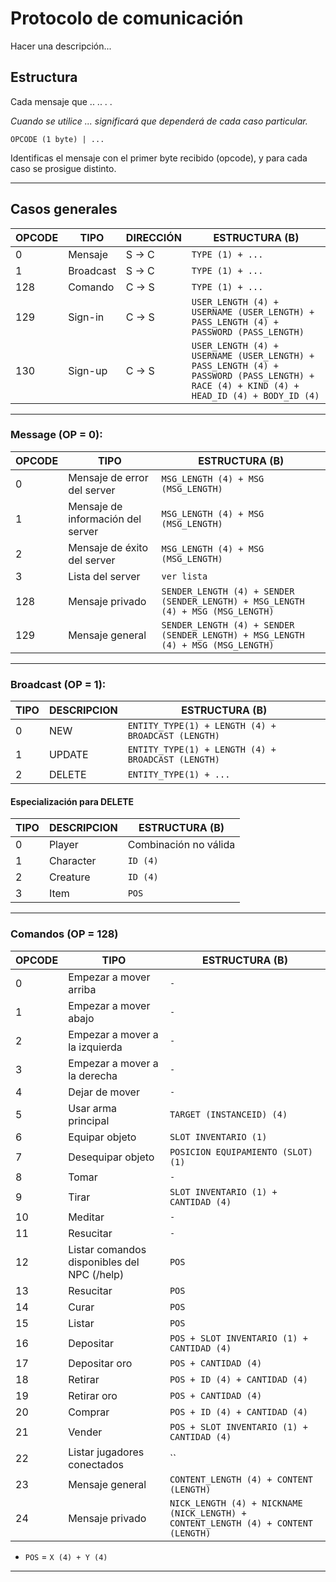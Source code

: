 # Protocolo de comunicación

Hacer una descripción...

## Estructura

Cada mensaje que  .. .. . .

*Cuando se utilice ... significará que dependerá de cada caso particular.*

`OPCODE (1 byte) | ...`

Identificas el mensaje con el primer byte recibido (opcode), y para cada caso se prosigue distinto.

---

## Casos generales

| OPCODE | TIPO | DIRECCIÓN | ESTRUCTURA (B) |
|--------|------|-----------|----------------|
| 0 | Mensaje | S -> C | `TYPE (1) + ...` |
| 1 | Broadcast | S -> C | `TYPE (1) + ...` |
| 128 | Comando | C -> S | `TYPE (1) + ...` |
| 129 | Sign-in | C -> S | `USER_LENGTH (4) + USERNAME (USER_LENGTH) + PASS_LENGTH (4) + PASSWORD (PASS_LENGTH)` |
| 130 | Sign-up | C -> S | `USER_LENGTH (4) + USERNAME (USER_LENGTH) + PASS_LENGTH (4) + PASSWORD (PASS_LENGTH) + RACE (4) + KIND (4) + HEAD_ID (4) + BODY_ID (4)` |

---

### Message (OP = 0):

| OPCODE | TIPO | ESTRUCTURA (B) |
|--------|------|----------------|
| 0 | Mensaje de error del server | `MSG_LENGTH (4) + MSG (MSG_LENGTH)` |
| 1 | Mensaje de información del server | `MSG_LENGTH (4) + MSG (MSG_LENGTH)` |
| 2 | Mensaje de éxito del server | `MSG_LENGTH (4) + MSG (MSG_LENGTH)` |
| 3 | Lista del server | `ver lista` |
| 128 | Mensaje privado | `SENDER_LENGTH (4) + SENDER (SENDER_LENGTH) + MSG_LENGTH (4) + MSG (MSG_LENGTH)` |
| 129 | Mensaje general | `SENDER_LENGTH (4) + SENDER (SENDER_LENGTH) + MSG_LENGTH (4) + MSG (MSG_LENGTH)` |

---

### Broadcast (OP = 1):
    
| TIPO | DESCRIPCION | ESTRUCTURA (B) |
|--------|------|----------------|
| 0 | NEW | `ENTITY_TYPE(1) + LENGTH (4) + BROADCAST (LENGTH)` | 
| 1 | UPDATE | `ENTITY_TYPE(1) + LENGTH (4) + BROADCAST (LENGTH)` | 
| 2 | DELETE | `ENTITY_TYPE(1) + ...` | 

#### Especialización para DELETE

| TIPO | DESCRIPCION | ESTRUCTURA (B) |
|--------|------|----------------|
| 0 | Player | Combinación no válida | 
| 1 | Character | `ID (4)` | 
| 2 | Creature | `ID (4)` |
| 3 | Item | `POS` |

---

### Comandos (OP = 128)

| OPCODE | TIPO | ESTRUCTURA (B) |
|--------|------|----------------|
| 0 | Empezar a mover arriba | `-` |
| 1 | Empezar a mover abajo | `-` |
| 2 | Empezar a mover a la izquierda | `-` |
| 3 | Empezar a mover a la derecha | `-` |
| 4 | Dejar de mover | `-` |
| 5 | Usar arma principal | `TARGET (INSTANCEID) (4)` |
| 6 | Equipar objeto | `SLOT INVENTARIO (1)` |
| 7 | Desequipar objeto | `POSICION EQUIPAMIENTO (SLOT) (1)` |
| 8 | Tomar | `-` |
| 9 | Tirar | `SLOT INVENTARIO (1) + CANTIDAD (4)` |
| 10 | Meditar | `-` |
| 11 | Resucitar | `-` |
| 12 | Listar comandos disponibles del NPC (/help) | `POS` |
| 13 | Resucitar | `POS` |
| 14 | Curar | `POS` |
| 15 | Listar | `POS` |
| 16 | Depositar | `POS + SLOT INVENTARIO (1) + CANTIDAD (4)` |
| 17 | Depositar oro | `POS + CANTIDAD (4)` |
| 18 | Retirar | `POS + ID (4) + CANTIDAD (4)` |
| 19 | Retirar oro | `POS + CANTIDAD (4)` |
| 20 | Comprar | `POS + ID (4) + CANTIDAD (4)` |
| 21 | Vender | `POS + SLOT INVENTARIO (1) + CANTIDAD (4)` |
| 22 | Listar jugadores conectados | `` |
| 23 | Mensaje general | `CONTENT_LENGTH (4) + CONTENT (LENGTH)` |
| 24 | Mensaje privado | `NICK_LENGTH (4) + NICKNAME (NICK_LENGTH) + CONTENT_LENGTH (4) + CONTENT (LENGTH)` |


* `POS` = `X (4) + Y (4)`

---
